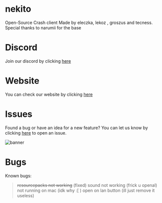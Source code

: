 # nekito
Open-Source Crash client Made by eleczka, lekoz , groszus and tecness.
Special thanks to narumii for the base





# Discord
Join our discord by clicking [here](https://discord.gg/34BZs4ZPB6)


# Website
You can check our website by clicking [here](https://astal.store)





# Issues
Found a bug or have an idea for a new feature? You can let us know by clicking [here](https://github.com/intexpression/nekito/issues) to open an issue.

<img src="https://raw.githubusercontent.com/intexpression/intexpression/master/resources/banner.png" alt="banner">

# Bugs
Known bugs:

> ~~resourcepacks not working~~ (fixed)
> sound not working (frick u openal)
> not running on mac (idk why :[ )
> open on lan button (ill just remove it useless)
